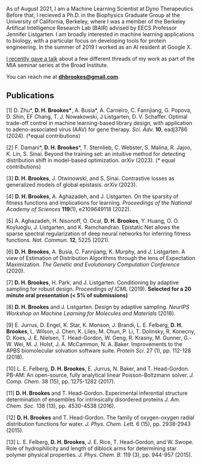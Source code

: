 
As of August 2021, I am a Machine Learning Scientist at Dyno Therapeutics. Before that, I recieved a Ph.D. in the Biophysics Graduate Group at the University of California, Berkeley, where I was a member of the Berkeley Artifical Intelligence Research Lab (BAIR) advised by EECS Professor Jennifer Listgarten. I am broadly interested in machine learning applications to biology, with a particular focus on developing tools for protein engineering. In the summer of 2019 I worked as an AI resident at Google X.

[I recently gave a talk](https://www.youtube.com/watch?v=gxYd1cHmbl8&list=PLlMMtlgw6qNjROoMNTBQjAcdx53kV50cS&index=4) about a few different threads of my work as part of the MIA seminar series at the Broad Institute. 

You can reach me at **dhbrookes@gmail.com**.

<!---
For more information, please see my <a href="dhbrookes.github.io/David_Brookes_CV.pdf" target="_blank">CV</a>
-->

## Publications

[1] D. Zhu\*, **D. H. Brookes\***, A. Busia*, A. Carneiro, C. Fannjiang, G. Popova, D. Shin, EF Chang, T. J. Nowakowski, J Listgarten, D. V. Schaffer. Optimal trade-off control in machine learning-based library design, with application to adeno-associated virus (AAV) for gene therapy. *Sci. Adv.* **10**, eadj3786 (2024). (\*equal contributions)

[2] F. Damani*, **D. H. Brookes***, T. Sternlieb, C. Webster, S. Malina, R. Jajoo, K. Lin, S. Sinai. Beyond the training set: an intuitive method for detecting distribution shift in model-based optimization. *arXiv* (2023). (\* equal contributions)

[3] **D. H. Brookes**, J. Otwinowski, and S. Sinai. Contrastive losses as generalized models of global epistasis. *arXiv* (2023).

[4] **D. H. Brookes**, A. Aghazadeh, and J. Listgarten. On the sparsity of fitness functions and implications for learning. *Proceedings of the National Academy of Sciences* **119**(1), e2109649118 (2022).

[5] A. Aghazadeh, H. Nisonoff, O. Ocal, **D. H. Brookes**, Y. Huang, O. O. Koyluoglu, J. Listgarten, and K. Ramchandran. Epistatic Net allows the sparse spectral regularization of deep neural networks for inferring fitness functions. *Nat. Commun.* **12**, 5225 (2021).

[6] **D. H. Brookes**, A. Busia, C. Fannjiang, K. Murphy, and J. Listgarten. A view of Estimation of Distribution Algorithms through the lens of Expectation Maximization. *The Genetic and Evolutionary Computation Conference* (2020).

[7] **D. H. Brookes**, H. Park, and J. Listgarten. Conditioning by adaptive sampling for robust design. *Proceedings of ICML* (2019). **Selected for a 20 minute oral presentation (< 5% of submissions)**

[8] **D. H. Brookes** and J. Listgarten. Design by adaptive sampling. *NeurIPS Workshop on Machine Learning for Molecules and Materials* (2018).

[9] E. Jurrus, D. Engel, K. Star, K. Monson, J. Brandi, L. E. Felberg, **D. H. Brookes**, L. Wilson, J. Chen, K. Liles, M. Chun, P. Li, T. Dolinsky, R. Konecny, D. Koes, J. E. Nielsen, T. Head-Gordon, W. Geng, R. Krasny, M. Gunner, G.-W. Wei, M. J. Holst, J. A. McCammon, N. A. Baker. Improvements to the APBS biomolecular solvation software suite. *Protein Sci*. 27 (1), pp. 112-128 (2018).

[10] L. E. Felberg, **D. H. Brookes**, E. Jurrus, N. Baker, and T. Head-Gordon. PB-AM: An open-source, fully analytical linear Poisson-Boltzmann solver. *J. Comp. Chem.* 38 (15), pp. 1275-1282 (2017).

[11] **D. H. Brookes** and T. Head-Gordon. Experimental inferential structure determination of ensembles for intrinsically disordered proteins *J. Am. Chem. Soc.* 138 (13), pp. 4530-4538 (2016).

[12] **D. H. Brookes** and T. Head-Gordon. The family of oxygen-oxygen radial distribution functions for water. *J. Phys. Chem. Lett.* 6 (15), pp. 2938-2943 (2015).

[13] L. E. Felberg, **D. H. Brookes**, J. E. Rice, T. Head-Gordon, and W. Swope. Role of hydrophilicity and length of diblock arms for determining star polymer physical properties. *J. Phys. Chem. B.* 119 (3), pp. 944-957 (2015).
